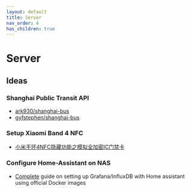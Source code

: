 ```yaml
---
layout: default
title: Server
nav_order: 4
has_children: true
---
```


# Server

## Ideas

### Shanghai Public Transit API

- [ark930/shanghai-bus](https://github.com/ark930/shanghai-bus)
- [gyfstephen/shanghai-bus](https://github.com/gyfstephen/shanghai-bus)

### Setup Xiaomi Band 4 NFC

- [小米手环4NFC隐藏功能之模拟全加密IC门禁卡](https://post.smzdm.com/p/a07mn668/)

### Configure Home-Assistant on NAS

- [Complete](https://community.home-assistant.io/t/complete-guide-on-setting-up-grafana-influxdb-with-home-assistant-using-official-docker-images/42860) guide on setting up Grafana/InfluxDB with Home assistant using official Docker images
